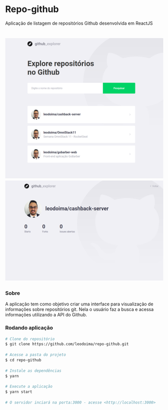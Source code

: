 # Repo-github
Aplicação de listagem de repositórios Github desenvolvida em ReactJS

<h1 align="center">
  <img src="/assets/repo1.png" />
  <img  src="/assets/repo2.png" />
  
</h1>

### Sobre

A aplicação tem como objetivo criar uma interface para visualização de informações sobre repositórios git. Nela o usuário faz a busca e acessa informações utilizando 
a API do Github.

### Rodando aplicação

```bash
# Clone do repositório
$ git clone https://github.com/leodoima/repo-github.git

# Acesse a pasta do projeto
$ cd repo-github

# Instale as dependências
$ yarn

# Execute a aplicação
$ yarn start

# O servidor inciará na porta:3000 - acesse <http://localhost:3000>
```
